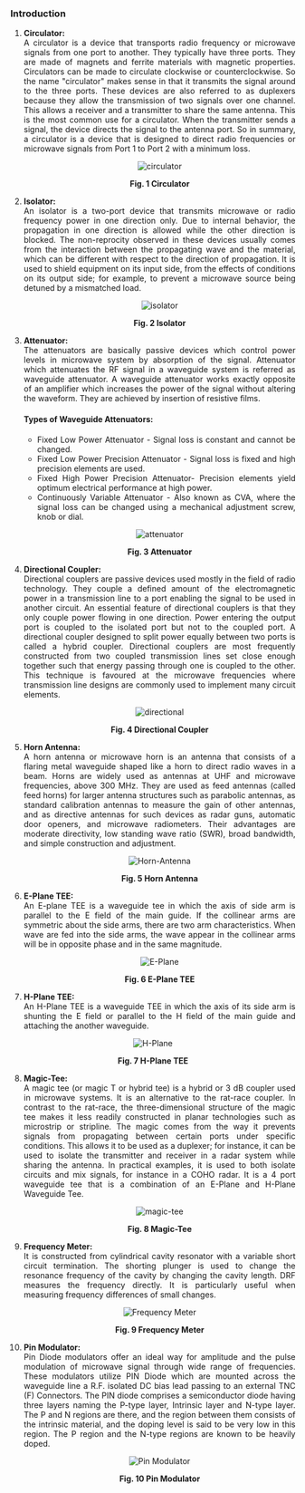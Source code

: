 ### Introduction
<div style="text-align:justify">

1.  **Circulator:**  
    A circulator is a device that transports radio frequency or microwave signals from one port to another. They typically have three ports. They are made of magnets and ferrite materials with magnetic properties. Circulators can be made to circulate clockwise or counterclockwise. So the name "circulator" makes sense in that it transmits the signal around to the three ports. These devices are also referred to as duplexers because they allow the transmission of two signals over one channel. This allows a receiver and a transmitter to share the same antenna. This is the most common use for a circulator. When the transmitter sends a signal, the device directs the signal to the antenna port. So in summary, a circulator is a device that is designed to direct radio frequencies or microwave signals from Port 1 to Port 2 with a minimum loss.
  
    <center>

    ![circulator](images/circulator4.png)

    **Fig. 1 Circulator** </center> 



2.  **Isolator:**  
    An isolator is a two-port device that transmits microwave or radio frequency power in one direction only. Due to internal behavior, the propagation in one direction is allowed while the other direction is blocked. The non-reprocity observed in these devices usually comes from the interaction between the propagating wave and the material, which can be different with respect to the direction of propagation. It is used to shield equipment on its input side, from the effects of conditions on its output side; for example, to prevent a microwave source being detuned by a mismatched load.
  
    <center>
 
    ![isolator](images/isolator.png)

    **Fig. 2 Isolator** </center>  



3.  **Attenuator:**  
    The attenuators are basically passive devices which control power levels in microwave system by absorption of the signal. Attenuator which attenuates the RF signal in a waveguide system is referred as waveguide attenuator. A waveguide attenuator works exactly opposite of an amplifier which increases the power of the signal without altering the waveform. They are achieved by insertion of resistive films.
    
    #### Types of Waveguide Attenuators:

    * Fixed Low Power Attenuator - Signal loss is constant and cannot be changed.
    * Fixed Low Power Precision Attenuator - Signal loss is fixed and high precision elements are used.
    * Fixed High Power Precision Attenuator- Precision elements yield optimum electrical performance at high power.
    * Continuously Variable Attenuator - Also known as CVA, where the signal loss can be changed using a mechanical adjustment screw, knob or dial.

    <center>
 
    ![attenuator](images/attenuator2.png)

    **Fig. 3 Attenuator** </center>  



4.  **Directional Coupler:**  
    Directional couplers are passive devices used mostly in the field of radio technology. They couple a defined amount of the electromagnetic power in a transmission line to a port enabling the signal to be used in another circuit. An essential feature of directional couplers is that they only couple power flowing in one direction. Power entering the output port is coupled to the isolated port but not to the coupled port. A directional coupler designed to split power equally between two ports is called a hybrid coupler. Directional couplers are most frequently constructed from two coupled transmission lines set close enough together such that energy passing through one is coupled to the other. This technique is favoured at the microwave frequencies where transmission line designs are commonly used to implement many circuit elements.
  
    <center>
  
    ![directional](images/directional.png)

    **Fig. 4 Directional Coupler**</center> 



5.  **Horn Antenna:**  
    A horn antenna or microwave horn is an antenna that consists of a flaring metal waveguide shaped like a horn to direct radio waves in a beam. Horns are widely used as antennas at UHF and microwave frequencies, above 300 MHz. They are used as feed antennas (called feed horns) for larger antenna structures such as parabolic antennas, as standard calibration antennas to measure the gain of other antennas, and as directive antennas for such devices as radar guns, automatic door openers, and microwave radiometers. Their advantages are moderate directivity, low standing wave ratio (SWR), broad bandwidth, and simple construction and adjustment.  
  
    <center>
 
    ![Horn-Antenna](images/Horn-Antenna1.jpeg)

    **Fig. 5 Horn Antenna**</center>  



6.  **E-Plane TEE:**  
    An E-plane TEE is a waveguide tee in which the axis of side arm is parallel to the E field of the main guide. If the collinear arms are symmetric about the side arms, there are two arm characteristics. When wave are fed into the side arms, the wave appear in the collinear arms will be in opposite phase and in the same magnitude.
  
    <center>

    ![E-Plane](images/eplane.png)

    **Fig. 6 E-Plane TEE**</center>   



7.  **H-Plane TEE:**  
    An H-Plane TEE is a waveguide TEE in which the axis of its side arm is shunting the E field or parallel to the H field of the main guide and attaching the another waveguide.
  
   <center>
 
   ![H-Plane](images/hplane.png)

   **Fig. 7 H-Plane TEE**</center>  


8.  **Magic-Tee:**  
    A magic tee (or magic T or hybrid tee) is a hybrid or 3 dB coupler used in microwave systems. It is an alternative to the rat-race coupler. In contrast to the rat-race, the three-dimensional structure of the magic tee makes it less readily constructed in planar technologies such as microstrip or stripline. The magic comes from the way it prevents signals from propagating between certain ports under specific conditions. This allows it to be used as a duplexer; for instance, it can be used to isolate the transmitter and receiver in a radar system while sharing the antenna. In practical examples, it is used to both isolate circuits and mix signals, for instance in a COHO radar. It is a 4 port waveguide tee that is a combination of an E-Plane and H-Plane Waveguide Tee.
  
    <center>
  
    ![magic-tee](images/magic-tee1.png)

    **Fig. 8 Magic-Tee** </center> 
    

9.  **Frequency Meter:**  
    It is constructed from cylindrical cavity resonator with a variable short circuit termination. The shorting plunger is used to change the resonance frequency of the cavity by changing the cavity length. DRF measures the frequency directly. It is particularly useful when measuring frequency differences of small changes.
  
    <center>

    ![Frequency Meter](images/frequency.png)

    **Fig. 9 Frequency Meter**</center>   


10. **Pin Modulator:**  
    Pin Diode modulators offer an ideal way for amplitude and the pulse modulation of microwave signal through wide range of frequencies. These modulators utilize PIN Diode which are mounted across the waveguide line a R.F. isolated DC bias lead passing to an external TNC (F) Connectors. The PIN diode comprises a semiconductor diode having three layers naming the P-type layer, Intrinsic layer and N-type layer. The P and N regions are there, and the region between them consists of the intrinsic material, and the doping level is said to be very low in this region. The P region and the N-type regions are known to be heavily doped.

    <center>

    ![Pin Modulator](images/pin.png)

    **Fig. 10 Pin Modulator**</center> 

</div>